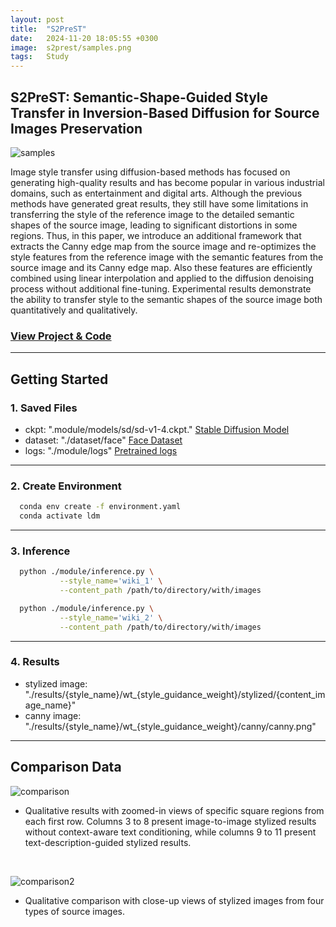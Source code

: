 ```yaml
---
layout: post
title:  "S2PreST"
date:   2024-11-20 18:05:55 +0300
image:  s2prest/samples.png
tags:   Study
---
```

## S2PreST: Semantic-Shape-Guided Style Transfer in Inversion-Based Diffusion for Source Images Preservation

<img src="{{ site.baseurl }}/images/s2prest/samples.png" alt="samples" class="responsive-image">

Image style transfer using diffusion-based methods has focused on generating high-quality results and has become popular in various industrial domains, such as entertainment and digital arts. Although the previous methods have generated great results, they still have some limitations in
transferring the style of the reference image to the detailed semantic shapes of the source image, leading to significant distortions in some regions. Thus, in this paper, we introduce an additional framework that extracts the Canny edge map from the source image and re-optimizes the style features from the reference image with the semantic features from the source image and its Canny edge map. Also these features are efficiently combined using linear interpolation and applied to the diffusion denoising process without additional fine-tuning. Experimental results demonstrate the ability to transfer style to the semantic shapes of the source image both quantitatively and qualitatively.

### [View Project & Code](https://github.com/ssoojeong/S2PreST.git)

---

## Getting Started
### 1. Saved Files
- ckpt: ".module/models/sd/sd-v1-4.ckpt." [Stable Diffusion Model](https://huggingface.co/CompVis/stable-diffusion-v-1-4-original/resolve/main/sd-v1-4.ckpt)
- dataset: "./dataset/face" [Face Dataset](https://www.kaggle.com/datasets/tapakah68/face-segmentation?resource=download)
- logs: "./module/logs" [Pretrained logs](https://drive.google.com/drive/folders/1dpzxAPRQE__UuQahH2jSu-JXVcmlAQTW?usp=sharing)

---

### 2. Create Environment
  ```sh
    conda env create -f environment.yaml
    conda activate ldm
  ```

---

### 3. Inference

  ```sh
    python ./module/inference.py \
             --style_name='wiki_1' \
             --content_path /path/to/directory/with/images
  ```

  ```sh
    python ./module/inference.py \
             --style_name='wiki_2' \
             --content_path /path/to/directory/with/images
  ```

---

### 4. Results

- stylized image: "./results/{style_name}/wt_{style_guidance_weight}/stylized/{content_image_name}"
- canny image: "./results/{style_name}/wt_{style_guidance_weight}/canny/canny.png"

---

## Comparison Data
<img src="{{ site.baseurl }}/images/s2prest/comparison.jpg" alt="comparison" class="responsive-image">

- Qualitative results with zoomed-in views of specific square regions from each first row. Columns 3 to 8 present image-to-image stylized results without context-aware text conditioning, while columns 9 to 11 present text-description-guided stylized results.

<p><br></p> <!-- 줄바꿈 추가 -->

<img src="{{ site.baseurl }}/images/s2prest/comparison2.png" alt="comparison2" class="responsive-image">


- Qualitative comparison with close-up views of stylized images from four types of source images.

